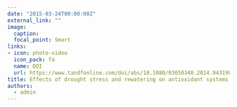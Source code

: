 ```yaml
---
date: "2015-03-24T00:00:00Z"
external_link: ""
image:
  caption: 
  focal_point: Smart
links:
- icon: photo-video
  icon_pack: fa
  name: DOI
  url: https://www.tandfonline.com/doi/abs/10.1080/03650340.2014.943198
title: Effects of drought stress and rewatering on antioxidant systems and relative water content in different growth stages of maize hybrids
authors: 
  - admin
---
```


